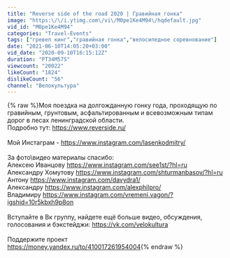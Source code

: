 ```yaml
---
title: "Reverse side of the road 2020 | Гравийная гонка"
image: "https:\/\/i.ytimg.com\/vi\/M0pe1Ke4M94\/hqdefault.jpg"
vid_id: "M0pe1Ke4M94"
categories: "Travel-Events"
tags: ["гревел кинг","гравийная гонка","велосипедное соревнование"]
date: "2021-06-10T14:05:20+03:00"
vid_date: "2020-09-10T16:15:12Z"
duration: "PT34M57S"
viewcount: "20022"
likeCount: "1824"
dislikeCount: "56"
channel: "Велокультура"
---
```

{% raw %}Моя поездка на долгожданную гонку года, проходящую по гравийным, грунтовым, асфальтированным и всевозможным типам дорог в лесах ленинградской области.<br />Подробно тут: <a rel="nofollow" target="blank" href="https://www.reverside.ru/">https://www.reverside.ru/</a><br /><br />Мой Инстаграм - <a rel="nofollow" target="blank" href="https://www.instagram.com/lasenkodmitry/">https://www.instagram.com/lasenkodmitry/</a><br /><br />За фото\видео материалы спасибо:<br />Алексею Иванцову <a rel="nofollow" target="blank" href="https://www.instagram.com/see1st/?hl=ru">https://www.instagram.com/see1st/?hl=ru</a><br />Александру Хомутову <a rel="nofollow" target="blank" href="https://www.instagram.com/shturmanbasov/?hl=ru">https://www.instagram.com/shturmanbasov/?hl=ru</a><br />Антону <a rel="nofollow" target="blank" href="https://www.instagram.com/davydra1/">https://www.instagram.com/davydra1/</a><br />Александру <a rel="nofollow" target="blank" href="https://www.instagram.com/alexphilpro/">https://www.instagram.com/alexphilpro/</a><br />Владимиру <a rel="nofollow" target="blank" href="https://www.instagram.com/vremeni.vagon/?igshid=10r5kbxh9p8on">https://www.instagram.com/vremeni.vagon/?igshid=10r5kbxh9p8on</a><br /><br />Вступайте в Вк группу, найдете ещё больше видео, обсуждения, голосования и бэкстейджи: <a rel="nofollow" target="blank" href="https://vk.com/velokultura">https://vk.com/velokultura</a><br /><br />Поддержите проект<br /><a rel="nofollow" target="blank" href="https://money.yandex.ru/to/410017261954004">https://money.yandex.ru/to/410017261954004</a>{% endraw %}
